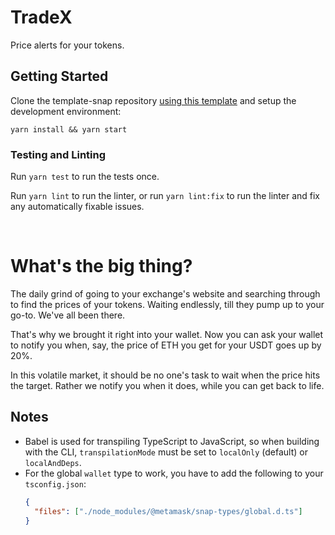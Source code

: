 # TradeX

Price alerts for your tokens.

## Getting Started

Clone the template-snap repository [using this template](https://github.com/MetaMask/template-snap-monorepo/generate) and setup the development environment:

```shell
yarn install && yarn start
```

### Testing and Linting

Run `yarn test` to run the tests once.

Run `yarn lint` to run the linter, or run `yarn lint:fix` to run the linter and fix any automatically fixable issues.

<br>

# What's the big thing?

The daily grind of going to your exchange's website and searching through to find the prices of your tokens. Waiting endlessly, till they pump up to your go-to. We've all been there.

That's why we brought it right into your wallet. Now you can ask your wallet to notify you when, say, the price of ETH you get for your USDT goes up by 20%.

In this volatile market, it should be no one's task to wait when the price hits the target. Rather we notify you when it does, while you can get back to life.

## Notes

- Babel is used for transpiling TypeScript to JavaScript, so when building with the CLI,
  `transpilationMode` must be set to `localOnly` (default) or `localAndDeps`.
- For the global `wallet` type to work, you have to add the following to your `tsconfig.json`:
  ```json
  {
    "files": ["./node_modules/@metamask/snap-types/global.d.ts"]
  }
  ```
